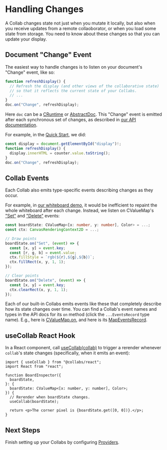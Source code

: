 # Handling Changes

A Collab changes state not just when you mutate it locally, but also when you receive updates from a remote collaoborator, or when you load some state from storage. You need to know about these changes so that you can update your display.

## Document "Change" Event

The easiest way to handle changes is to listen on your document's "Change" event, like so:

```ts
function refreshDisplay() {
  // Refresh the display (and other views of the collaborative state)
  // so that it reflects the current state of your Collabs.
  // ...
}
doc.on("Change", refreshDisplay);
```

Here `doc` can be a [CRuntime](../api/collabs/classes/CRuntime.html) or [AbstractDoc](../api/collabs/classes/AbstractDoc.html). This "Change" event is emitted after each synchronous set of changes, as described in [our API documentation](../api/collabs/interfaces/DocEventsRecord.html#Change).

For example, in the [Quick Start](../quick_start.html), we did:

```ts
const display = document.getElementById("display")!;
function refreshDisplay() {
  display.innerHTML = counter.value.toString();
}
doc.on("Change", refreshDisplay);
```

## Collab Events

Each Collab also emits type-specific events describing changes as they occur.

For example, in [our whiteboard demo](https://github.com/composablesys/collabs/blob/master/demos/apps/whiteboard/src/main.ts), it would be inefficient to repaint the whole whiteboard after each change. Instead, we listen on CValueMap's ["Set"](../api/collabs/interfaces/MapEventsRecord.html#Set) and ["Delete"](../api/collabs/interfaces/MapEventsRecord.html#Delete) events:

```ts
const boardState: CValueMap<[x: number, y: number], Color> = ...;
const ctx: CanvasRenderingContext2D = ...;

// Draw points
boardState.on("Set", (event) => {
  const [x, y] = event.key;
  const [r, g, b] = event.value;
  ctx.fillStyle = `rgb(${r},${g},${b})`;
  ctx.fillRect(x, y, 1, 1);
});

// Clear points
boardState.on("Delete", (event) => {
  const [x, y] = event.key;
  ctx.clearRect(x, y, 1, 1);
});
```

Each of our built-in Collabs emits events like these that completely describe how its state changes over time. You can find a Collab's event names and types in the API docs for its `on` method (click the `...EventsRecord` type name). E.g., here is [CValueMap.on](../api/collabs/classes/CValueMap.html#on), and here is its [MapEventsRecord](../api/collabs/interfaces/MapEventsRecord.html).

## useCollab React Hook

In a React component, call [useCollab(collab)](../api/react/modules.html#useCollab) to trigger a rerender whenever `collab`'s state changes (specifically, when it emits an event):

```tsx
import { useCollab } from "@collabs/react";
import React from "react";

function BoardInspector({
  boardState,
}: {
  boardState: CValueMap<[x: number, y: number], Color>;
}) {
  // Rerender when boardState changes.
  useCollab(boardState);

  return <p>The corner pixel is {boardState.get([0, 0])}.</p>;
}
```

## Next Steps

Finish setting up your Collabs by configuring [Providers](./providers.html).
